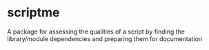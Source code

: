 # scriptme
A package for assessing the qualities of a script by finding the library/module dependencies and preparing them for documentation
